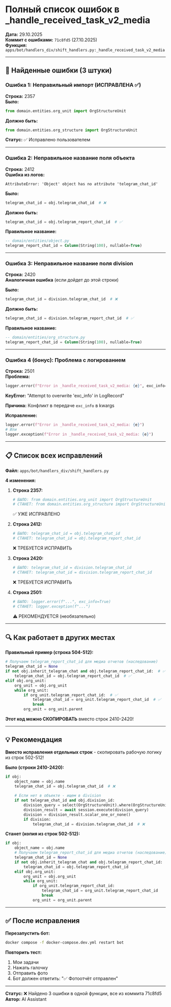 # Полный список ошибок в _handle_received_task_v2_media

**Дата:** 29.10.2025  
**Коммит с ошибками:** `71c8fd5` (27.10.2025)  
**Функция:** `apps/bot/handlers_div/shift_handlers.py:_handle_received_task_v2_media`

---

## 🐛 Найденные ошибки (3 штуки)

### Ошибка 1: Неправильный импорт (ИСПРАВЛЕНА ✅)
**Строка:** 2357  
**Было:**
```python
from domain.entities.org_unit import OrgStructureUnit
```
**Должно быть:**
```python
from domain.entities.org_structure import OrgStructureUnit
```
**Статус:** ✅ Исправлено пользователем

---

### Ошибка 2: Неправильное название поля объекта
**Строка:** 2412  
**Ошибка из логов:**
```
AttributeError: 'Object' object has no attribute 'telegram_chat_id'
```

**Было:**
```python
telegram_chat_id = obj.telegram_chat_id  # ❌
```

**Должно быть:**
```python
telegram_chat_id = obj.telegram_report_chat_id  # ✅
```

**Правильное название:**
```sql
-- domain/entities/object.py
telegram_report_chat_id = Column(String(100), nullable=True)
```

---

### Ошибка 3: Неправильное название поля division
**Строка:** 2420  
**Аналогичная ошибка** (если дойдет до этой строки)

**Было:**
```python
telegram_chat_id = division.telegram_chat_id  # ❌
```

**Должно быть:**
```python
telegram_chat_id = division.telegram_report_chat_id  # ✅
```

**Правильное название:**
```sql
-- domain/entities/org_structure.py
telegram_report_chat_id = Column(String(100), nullable=True)
```

---

### Ошибка 4 (бонус): Проблема с логированием
**Строка:** 2501  
**Проблема:**
```python
logger.error(f"Error in _handle_received_task_v2_media: {e}", exc_info=True)
```

**KeyError:** "Attempt to overwrite 'exc_info' in LogRecord"

**Причина:** Конфликт в передаче `exc_info` в kwargs

**Исправление:**
```python
logger.error(f"Error in _handle_received_task_v2_media: {e}")
# Или
logger.exception(f"Error in _handle_received_task_v2_media: {e}")
```

---

## 📋 Список всех исправлений

**Файл:** `apps/bot/handlers_div/shift_handlers.py`

**4 изменения:**

1. **Строка 2357:**
   ```python
   # БЫЛО: from domain.entities.org_unit import OrgStructureUnit
   # СТАНЕТ: from domain.entities.org_structure import OrgStructureUnit
   ```
   ✅ УЖЕ ИСПРАВЛЕНО

2. **Строка 2412:**
   ```python
   # БЫЛО: telegram_chat_id = obj.telegram_chat_id
   # СТАНЕТ: telegram_chat_id = obj.telegram_report_chat_id
   ```
   ❌ ТРЕБУЕТСЯ ИСПРАВИТЬ

3. **Строка 2420:**
   ```python
   # БЫЛО: telegram_chat_id = division.telegram_chat_id
   # СТАНЕТ: telegram_chat_id = division.telegram_report_chat_id
   ```
   ❌ ТРЕБУЕТСЯ ИСПРАВИТЬ

4. **Строка 2501:**
   ```python
   # БЫЛО: logger.error(f"...", exc_info=True)
   # СТАНЕТ: logger.exception(f"...")
   ```
   ⚠️ РЕКОМЕНДУЕТСЯ (необязательно)

---

## 🔍 Как работает в других местах

**Правильный пример (строка 504-512):**
```python
# Получаем telegram_report_chat_id для медиа отчетов (наследование)
telegram_chat_id = None
if not obj.inherit_telegram_chat and obj.telegram_report_chat_id:  # ✅
    telegram_chat_id = obj.telegram_report_chat_id  # ✅
elif obj.org_unit:
    org_unit = obj.org_unit
    while org_unit:
        if org_unit.telegram_report_chat_id:  # ✅
            telegram_chat_id = org_unit.telegram_report_chat_id  # ✅
            break
        org_unit = org_unit.parent
```

**Этот код можно СКОПИРОВАТЬ** вместо строк 2410-2420!

---

## 💡 Рекомендация

**Вместо исправления отдельных строк** - скопировать рабочую логику из строк 502-512!

**Было (строки 2410-2420):**
```python
if obj:
    object_name = obj.name
    telegram_chat_id = obj.telegram_chat_id  # ❌
    
    # Если нет в объекте - ищем в division
    if not telegram_chat_id and obj.division_id:
        division_query = select(OrgStructureUnit).where(OrgStructureUnit.id == obj.division_id)
        division_result = await session.execute(division_query)
        division = division_result.scalar_one_or_none()
        if division:
            telegram_chat_id = division.telegram_chat_id  # ❌
```

**Станет (копия из строк 502-512):**
```python
if obj:
    object_name = obj.name
    # Получаем telegram_report_chat_id для медиа отчетов (наследование)
    telegram_chat_id = None
    if not obj.inherit_telegram_chat and obj.telegram_report_chat_id:
        telegram_chat_id = obj.telegram_report_chat_id
    elif obj.org_unit:
        org_unit = obj.org_unit
        while org_unit:
            if org_unit.telegram_report_chat_id:
                telegram_chat_id = org_unit.telegram_report_chat_id
                break
            org_unit = org_unit.parent
```

---

## ✅ После исправления

**Перезапустить бот:**
```bash
docker compose -f docker-compose.dev.yml restart bot
```

**Повторить тест:**
1. Мои задачи
2. Нажать галочку
3. Отправить фото
4. Бот должен ответить: "✅ Фотоотчёт отправлен"

---

**Статус:** ❌ Найдено 3 ошибки в одной функции, все из коммита 71c8fd5  
**Автор:** AI Assistant


